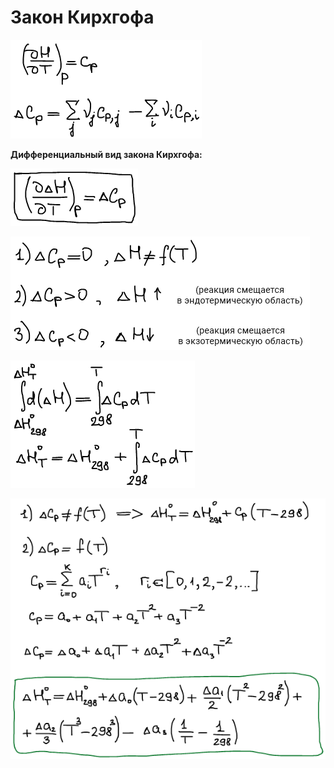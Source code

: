 # Закон Кирхгофа

![](../images/fh/zakon-kirhgofa/zakon-kirhgofa_clip_image001.png)

**Дифференциальный вид закона Кирхгофа:**

![](../images/fh/zakon-kirhgofa/zakon-kirhgofa_clip_image001_0000.png)

![](../images/fh/zakon-kirhgofa/zakon-kirhgofa_clip_image001_0001.png)

![](../images/fh/zakon-kirhgofa/zakon-kirhgofa_clip_image001_0002.png)

![](../images/fh/zakon-kirhgofa/zakon-kirhgofa_clip_image001_0003.png)

